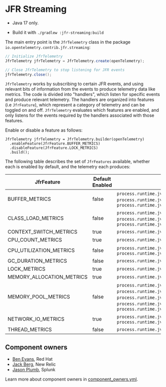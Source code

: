 # JFR Streaming

* Java 17 only.

* Build it with `./gradlew :jfr-streaming:build`

The main entry point is the `JfrTelemetry` class in the package `io.opentelemetry.contrib.jfr.streaming`:

```java
// Initialize JfrTelemetry
JfrTelemetry jfrTelemetry = JfrTelemetry.create(openTelemetry);

// Close JfrTelemetry to stop listening for JFR events
jfrTelemetry.close();
```

`JfrTelemetry` works by subscribing to certain JFR events, and using relevant bits of information
from the events to produce telemetry data like metrics. The code is divided into "handlers", which
listen for specific events and produce relevant telemetry. The handlers are organized into
features (i.e `JfrFeature`), which represent a category of telemetry and can be toggled on and
off. `JfrTelemetry` evaluates which features are enabled, and only listens for the events required
by the handlers associated with those features.

Enable or disable a feature as follows:

```
JfrTelemetry jfrTelemetry = JfrTelemetry.builder(openTelemetry)
  .enableFeature(JfrFeature.BUFFER_METRICS)
  .disableFeature(JfrFeature.LOCK_METRICS)
  .build();
```

The following table describes the set of `JfrFeatures` available, whether each is enabled by
default, and the telemetry each produces:

| JfrFeature                | Default Enabled | Metrics                                                                                                                                                                                             |
|---------------------------|-----------------|-----------------------------------------------------------------------------------------------------------------------------------------------------------------------------------------------------|
| BUFFER_METRICS            | false           | `process.runtime.jvm.buffer.usage`, `process.runtime.jvm.buffer.limit`, `process.runtime.jvm.buffer.count`                                                                                          |
| CLASS_LOAD_METRICS        | false           | `process.runtime.jvm.classes.current_loaded`, `process.runtime.jvm.classes.loaded`, `process.runtime.jvm.classes.unloaded`                                                                          |
| CONTEXT_SWITCH_METRICS    | true            | `process.runtime.jvm.cpu.context_switch`                                                                                                                                                            |
| CPU_COUNT_METRICS         | true            | `process.runtime.jvm.cpu.limit`                                                                                                                                                                     |
| CPU_UTILIZATION_METRICS   | false           | `process.runtime.jvm.cpu.utilization`, `process.runtime.jvm.system.cpu.utilization`                                                                                                                 |
| GC_DURATION_METRICS       | false           | `process.runtime.jvm.gc.duration`                                                                                                                                                                   |
| LOCK_METRICS              | true            | `process.runtime.jvm.cpu.longlock`                                                                                                                                                                  |
| MEMORY_ALLOCATION_METRICS | true            | `process.runtime.jvm.memory.allocation`                                                                                                                                                             |
| MEMORY_POOL_METRICS       | false           | `process.runtime.jvm.memory.init`, `process.runtime.jvm.memory.committed`, `process.runtime.jvm.memory.usage`, `process.runtime.jvm.memory.limit`, `process.runtime.jvm.memory.usage_after_last_gc` |
| NETWORK_IO_METRICS        | true            | `process.runtime.jvm.network.io`, `process.runtime.jvm.network.time`                                                                                                                                |
| THREAD_METRICS            | false           | `process.runtime.jvm.threads.count`                                                                                                                                                                 |

## Component owners

- [Ben Evans](https://github.com/kittylyst), Red Hat
- [Jack Berg](https://github.com/jack-berg), New Relic
- [Jason Plumb](https://github.com/breedx-splk), Splunk

Learn more about component owners in [component_owners.yml](../.github/component_owners.yml).
